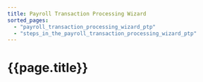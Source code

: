 ```yaml
---
title: Payroll Transaction Processing Wizard
sorted_pages:
  - "payroll_transaction_processing_wizard_ptp"
  - "steps_in_the_payroll_transaction_processing_wizard_ptp"
---
```

# {{page.title}}
